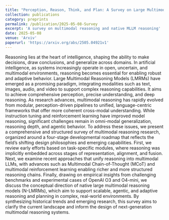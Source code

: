 ```yaml
---
title: "Perception, Reason, Think, and Plan: A Survey on Large Multimodal Reasoning Models"
collection: publications
category: preprints
permalink: /publication/2025-05-08-Survey
excerpt: 'A survey on multimodal reasoning and native MLLM reasoning'
date: 2025-05-08
venue: 'Arxiv'
paperurl: 'https://arxiv.org/abs/2505.04921v1'
---
```


Reasoning lies at the heart of intelligence, shaping the ability to make decisions, draw conclusions, and generalize across domains. In artificial intelligence, as systems increasingly operate in open, uncertain, and multimodal environments, reasoning becomes essential for enabling robust and adaptive behavior. 
Large Multimodal Reasoning Models (LMRMs) have emerged as a promising paradigm, integrating modalities such as text, images, audio, and video to support complex reasoning capabilities. It aims to achieve comprehensive perception, precise understanding, and deep reasoning. 
As research advances, multimodal reasoning has rapidly evolved from modular, perception-driven pipelines to unified, language-centric frameworks that offer more coherent cross-modal understanding. While instruction tuning and reinforcement learning have improved model reasoning, significant challenges remain in omni-modal generalization, reasoning depth, and agentic behavior. 
To address these issues, we present a comprehensive and structured survey of multimodal reasoning research, organized around a four-stage developmental roadmap that reflects the field’s shifting design philosophies and emerging capabilities. 
First, we review early efforts based on task-specific modules, where reasoning was implicitly embedded across stages of representation, alignment, and fusion. 
Next, we examine recent approaches that unify reasoning into multimodal LLMs, with advances such as Multimodal Chain-of-Thought (MCoT) and multimodal reinforcement learning enabling richer and more structured reasoning chains. 
Finally, drawing on empirical insights from challenging benchmarks and experimental cases of OpenAI O3 and O4-mini,  we discuss the conceptual direction of native large multimodal reasoning models (N-LMRMs), which aim to support scalable, agentic, and adaptive reasoning and planning in complex, real-world environments. 
By synthesizing historical trends and emerging research, this survey aims to clarify the current landscape and inform the design of next-generation multimodal reasoning systems.